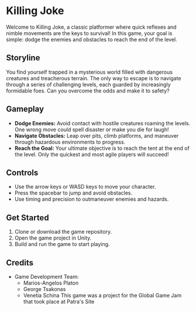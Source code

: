 # Killing Joke

Welcome to Killing Joke, a classic platformer where quick reflexes and nimble movements are the keys to survival! In this game, your goal is simple: dodge the enemies and obstacles to reach the end of the level.

## Storyline
You find yourself trapped in a mysterious world filled with dangerous creatures and treacherous terrain. The only way to escape is to navigate through a series of challenging levels, each guarded by increasingly formidable foes. Can you overcome the odds and make it to safety?

## Gameplay
- **Dodge Enemies:** Avoid contact with hostile creatures roaming the levels. One wrong move could spell disaster or make you die for laugh!
- **Navigate Obstacles:** Leap over pits, climb platforms, and maneuver through hazardous environments to progress.
- **Reach the Goal:** Your ultimate objective is to reach the tent  at the end of the level. Only the quickest and most agile players will succeed!

## Controls
- Use the arrow keys or WASD keys to move your character.
- Press the spacebar to jump and avoid obstacles.
- Use timing and precision to outmaneuver enemies and hazards.


## Get Started
1. Clone or download the game repository.
2. Open the game project in Unity.
3. Build and run the game to start playing.


## Credits
- Game Development Team:
  - Marios-Angelos Platon
  - George Tsakonas
  - Venetia Schina
This game was a project for the Global Game Jam that took place at Patra's Site
